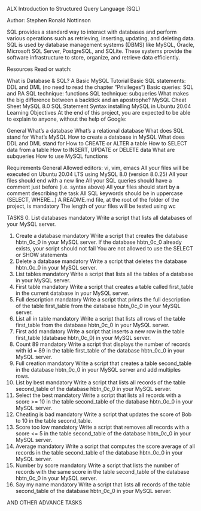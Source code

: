 ALX Introduction to Structured Query Language (SQL)

Author: Stephen Ronald Nottinson

SQL provides a standard way to interact with databases and perform
various operations such as retrieving, inserting, updating, and deleting data.
SQL is used by database management systems (DBMS) like MySQL, Oracle,
Microsoft SQL Server, PostgreSQL, and SQLite. These systems provide the
software infrastructure to store, organize, and retrieve data efficiently.

Resources
Read or watch:

What is Database & SQL?
A Basic MySQL Tutorial
Basic SQL statements: DDL and DML (no need to read the chapter “Privileges”)
Basic queries: SQL and RA
SQL technique: functions
SQL technique: subqueries
What makes the big difference between a backtick and an apostrophe?
MySQL Cheat Sheet
MySQL 8.0 SQL Statement Syntax
installing MySQL in Ubuntu 20.04
Learning Objectives
At the end of this project, you are expected to be able to explain to anyone, without the help of Google:

General
What’s a database
What’s a relational database
What does SQL stand for
What’s MySQL
How to create a database in MySQL
What does DDL and DML stand for
How to CREATE or ALTER a table
How to SELECT data from a table
How to INSERT, UPDATE or DELETE data
What are subqueries
How to use MySQL functions

Requirements
General
Allowed editors: vi, vim, emacs
All your files will be executed on Ubuntu 20.04 LTS using MySQL 8.0 (version 8.0.25)
All your files should end with a new line
All your SQL queries should have a comment just before (i.e. syntax above)
All your files should start by a comment describing the task
All SQL keywords should be in uppercase (SELECT, WHERE…)
A README.md file, at the root of the folder of the project, is mandatory
The length of your files will be tested using wc

TASKS
0. List databases
mandatory
Write a script that lists all databases of your MySQL server.
1. Create a database
mandatory
Write a script that creates the database hbtn_0c_0 in your MySQL server.
If the database hbtn_0c_0 already exists, your script should not fail
You are not allowed to use the SELECT or SHOW statements
2. Delete a database
mandatory
Write a script that deletes the database hbtn_0c_0 in your MySQL server.
3. List tables
mandatory
Write a script that lists all the tables of a database in your MySQL server.
4. First table
mandatory
Write a script that creates a table called first_table in the current database in your MySQL server.
5. Full description
mandatory
Write a script that prints the full description of the table first_table from the database hbtn_0c_0 in your MySQL server.
6. List all in table
mandatory
Write a script that lists all rows of the table first_table from the database hbtn_0c_0 in your MySQL server.
7. First add
mandatory
Write a script that inserts a new row in the table first_table (database hbtn_0c_0) in your MySQL server.
8. Count 89
mandatory
Write a script that displays the number of records with id = 89 in the table first_table of the database hbtn_0c_0 in your MySQL server.
9. Full creation
mandatory
Write a script that creates a table second_table in the database hbtn_0c_0 in your MySQL server and add multiples rows.
10. List by best
mandatory
Write a script that lists all records of the table second_table of the database hbtn_0c_0 in your MySQL server.
11. Select the best
mandatory
Write a script that lists all records with a score >= 10 in the table second_table of the database hbtn_0c_0 in your MySQL server.
12. Cheating is bad
mandatory
Write a script that updates the score of Bob to 10 in the table second_table.
13. Score too low
mandatory
Write a script that removes all records with a score <= 5 in the table second_table of the database hbtn_0c_0 in your MySQL server.
14. Average
mandatory
Write a script that computes the score average of all records in the table second_table of the database hbtn_0c_0 in your MySQL server.
15. Number by score
mandatory
Write a script that lists the number of records with the same score in the table second_table of the database hbtn_0c_0 in your MySQL server.
16. Say my name
mandatory
Write a script that lists all records of the table second_table of the database hbtn_0c_0 in your MySQL server.

AND OTHER ADVANCE TASKS
